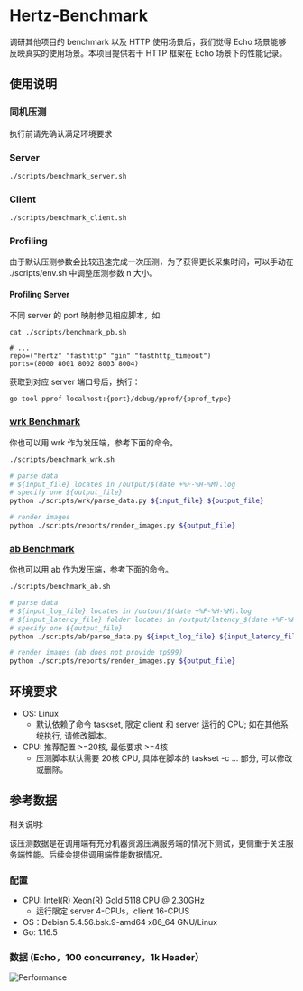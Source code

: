 # Hertz-Benchmark

调研其他项目的 benchmark 以及 HTTP 使用场景后，我们觉得 Echo 场景能够反映真实的使用场景。本项目提供若干 HTTP 框架在 Echo 场景下的性能记录。

## 使用说明
### 同机压测
执行前请先确认满足环境要求
### Server
```bash
./scripts/benchmark_server.sh
```
### Client
```bash
./scripts/benchmark_client.sh
```
### Profiling
由于默认压测参数会比较迅速完成一次压测，为了获得更长采集时间，可以手动在 ./scripts/env.sh 中调整压测参数 n 大小。
#### Profiling Server
不同 server 的 port 映射参见相应脚本，如:
```shell
cat ./scripts/benchmark_pb.sh

# ...
repo=("hertz" "fasthttp" "gin" "fasthttp_timeout")
ports=(8000 8001 8002 8003 8004)
```
获取到对应 server 端口号后，执行：
```shell
go tool pprof localhost:{port}/debug/pprof/{pprof_type}
```

### [wrk Benchmark](https://github.com/wg/wrk)
你也可以用 wrk 作为发压端，参考下面的命令。
```bash
./scripts/benchmark_wrk.sh

# parse data
# ${input_file} locates in /output/$(date +%F-%H-%M).log
# specify one ${output_file}
python ./scripts/wrk/parse_data.py ${input_file} ${output_file} 

# render images
python ./scripts/reports/render_images.py ${output_file}
```

### [ab Benchmark](https://httpd.apache.org/docs/2.4/programs/ab.html)
你也可以用 ab 作为发压端，参考下面的命令。
```bash
./scripts/benchmark_ab.sh

# parse data
# ${input_log_file} locates in /output/$(date +%F-%H-%M).log
# ${input_latency_file} folder locates in /output/latency_$(date +%F-%H-%M)
# specify one ${output_file}
python ./scripts/ab/parse_data.py ${input_log_file} ${input_latency_file} ${output_file} 

# render images (ab does not provide tp999)
python ./scripts/reports/render_images.py ${output_file}
```

## 环境要求
- OS: Linux
    - 默认依赖了命令 taskset, 限定 client 和 server 运行的 CPU; 如在其他系统执行, 请修改脚本。
- CPU: 推荐配置 >=20核, 最低要求 >=4核
    - 压测脚本默认需要 20核 CPU, 具体在脚本的 taskset -c ... 部分, 可以修改或删除。
## 参考数据
  相关说明:

  该压测数据是在调用端有充分机器资源压满服务端的情况下测试，更侧重于关注服务端性能。后续会提供调用端性能数据情况。
### 配置
- CPU: Intel(R) Xeon(R) Gold 5118 CPU @ 2.30GHz
    - 运行限定 server 4-CPUs，client 16-CPUS
- OS：Debian 5.4.56.bsk.9-amd64 x86_64 GNU/Linux
- Go: 1.16.5
### 数据 (Echo，100 concurrency，1k Header）
  ![Performance](images/performance.png)
